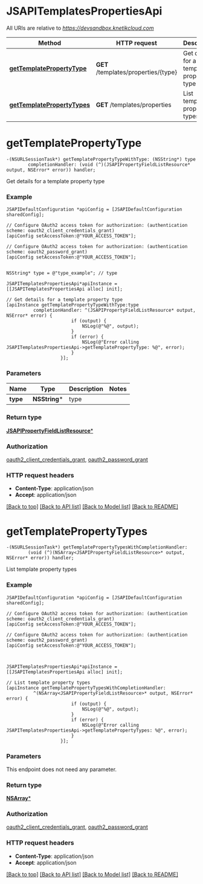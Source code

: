 # JSAPITemplatesPropertiesApi

All URIs are relative to *https://devsandbox.knetikcloud.com*

Method | HTTP request | Description
------------- | ------------- | -------------
[**getTemplatePropertyType**](JSAPITemplatesPropertiesApi.md#gettemplatepropertytype) | **GET** /templates/properties/{type} | Get details for a template property type
[**getTemplatePropertyTypes**](JSAPITemplatesPropertiesApi.md#gettemplatepropertytypes) | **GET** /templates/properties | List template property types


# **getTemplatePropertyType**
```objc
-(NSURLSessionTask*) getTemplatePropertyTypeWithType: (NSString*) type
        completionHandler: (void (^)(JSAPIPropertyFieldListResource* output, NSError* error)) handler;
```

Get details for a template property type

### Example 
```objc
JSAPIDefaultConfiguration *apiConfig = [JSAPIDefaultConfiguration sharedConfig];

// Configure OAuth2 access token for authorization: (authentication scheme: oauth2_client_credentials_grant)
[apiConfig setAccessToken:@"YOUR_ACCESS_TOKEN"];

// Configure OAuth2 access token for authorization: (authentication scheme: oauth2_password_grant)
[apiConfig setAccessToken:@"YOUR_ACCESS_TOKEN"];


NSString* type = @"type_example"; // type

JSAPITemplatesPropertiesApi*apiInstance = [[JSAPITemplatesPropertiesApi alloc] init];

// Get details for a template property type
[apiInstance getTemplatePropertyTypeWithType:type
          completionHandler: ^(JSAPIPropertyFieldListResource* output, NSError* error) {
                        if (output) {
                            NSLog(@"%@", output);
                        }
                        if (error) {
                            NSLog(@"Error calling JSAPITemplatesPropertiesApi->getTemplatePropertyType: %@", error);
                        }
                    }];
```

### Parameters

Name | Type | Description  | Notes
------------- | ------------- | ------------- | -------------
 **type** | **NSString***| type | 

### Return type

[**JSAPIPropertyFieldListResource***](JSAPIPropertyFieldListResource.md)

### Authorization

[oauth2_client_credentials_grant](../README.md#oauth2_client_credentials_grant), [oauth2_password_grant](../README.md#oauth2_password_grant)

### HTTP request headers

 - **Content-Type**: application/json
 - **Accept**: application/json

[[Back to top]](#) [[Back to API list]](../README.md#documentation-for-api-endpoints) [[Back to Model list]](../README.md#documentation-for-models) [[Back to README]](../README.md)

# **getTemplatePropertyTypes**
```objc
-(NSURLSessionTask*) getTemplatePropertyTypesWithCompletionHandler: 
        (void (^)(NSArray<JSAPIPropertyFieldListResource>* output, NSError* error)) handler;
```

List template property types

### Example 
```objc
JSAPIDefaultConfiguration *apiConfig = [JSAPIDefaultConfiguration sharedConfig];

// Configure OAuth2 access token for authorization: (authentication scheme: oauth2_client_credentials_grant)
[apiConfig setAccessToken:@"YOUR_ACCESS_TOKEN"];

// Configure OAuth2 access token for authorization: (authentication scheme: oauth2_password_grant)
[apiConfig setAccessToken:@"YOUR_ACCESS_TOKEN"];



JSAPITemplatesPropertiesApi*apiInstance = [[JSAPITemplatesPropertiesApi alloc] init];

// List template property types
[apiInstance getTemplatePropertyTypesWithCompletionHandler: 
          ^(NSArray<JSAPIPropertyFieldListResource>* output, NSError* error) {
                        if (output) {
                            NSLog(@"%@", output);
                        }
                        if (error) {
                            NSLog(@"Error calling JSAPITemplatesPropertiesApi->getTemplatePropertyTypes: %@", error);
                        }
                    }];
```

### Parameters
This endpoint does not need any parameter.

### Return type

[**NSArray<JSAPIPropertyFieldListResource>***](JSAPIPropertyFieldListResource.md)

### Authorization

[oauth2_client_credentials_grant](../README.md#oauth2_client_credentials_grant), [oauth2_password_grant](../README.md#oauth2_password_grant)

### HTTP request headers

 - **Content-Type**: application/json
 - **Accept**: application/json

[[Back to top]](#) [[Back to API list]](../README.md#documentation-for-api-endpoints) [[Back to Model list]](../README.md#documentation-for-models) [[Back to README]](../README.md)

